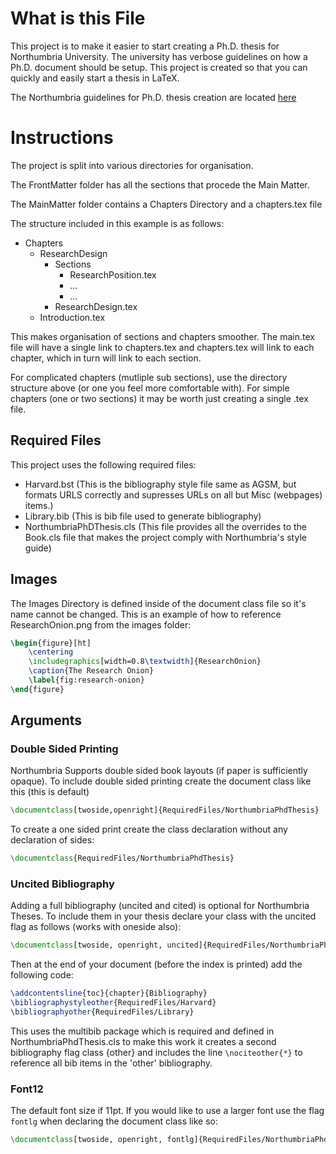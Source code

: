 # What is this File

This project is to make it easier to start creating a Ph.D. thesis for Northumbria University. The university has verbose guidelines on how a Ph.D. document should be setup. This project is created so that you can quickly and easily start a thesis in LaTeX.

The Northumbria guidelines for Ph.D. thesis creation are located [here](https://northumbria-cdn.azureedge.net/-/media/corporate-website/new-sitecore-gallery/services/academic-registry/documents/academic-support/submission-guidance-for-students-and-supervisors.pdf?modified=20181220112907&la=en&hash=8AB2B5471E72E1D719AF0933F0B8C4BCAD552FA9)

# Instructions

The project is split into various directories for organisation.

The FrontMatter folder has all the sections that procede the Main
Matter. 

The MainMatter folder contains a Chapters Directory and a chapters.tex file

The structure included in this example is as follows:

- Chapters
  - ResearchDesign
    - Sections
      - ResearchPosition.tex
      - ...
      - ...
    - ResearchDesign.tex
  - Introduction.tex

This makes organisation of sections and chapters smoother. The main.tex file will have a single link to chapters.tex and chapters.tex will link to each chapter, which in turn will link to each section. 

For complicated chapters (mutliple sub sections), use the directory structure above (or one you feel more comfortable with). For simple chapters (one or two sections) it may be worth just creating a single .tex file.


## Required Files

This project uses the following required files:

- Harvard.bst (This is the bibliography style file same as AGSM, but formats URLS correctly and supresses URLs on all but Misc (webpages) items.)
- Library.bib (This is bib file used to generate bibliography)
- NorthumbriaPhDThesis.cls (This file provides all the overrides to the Book.cls file that makes the project comply with Northumbria's style guide)

## Images

The Images Directory is defined inside of the document class file so it's name cannot be changed. This is an example of how to reference ResearchOnion.png from the images folder:

```latex
\begin{figure}[ht]
    \centering
    \includegraphics[width=0.8\textwidth]{ResearchOnion}
    \caption{The Research Onion}
    \label{fig:research-onion}
\end{figure}
```


## Arguments

### Double Sided Printing

Northumbria Supports double sided book layouts (if paper is sufficiently opaque). To include double sided printing create the document class like this (this is default)

```latex
\documentclass[twoside,openright]{RequiredFiles/NorthumbriaPhdThesis}
```

To create a one sided print create the class declaration without any declaration of sides:

```latex
\documentclass{RequiredFiles/NorthumbriaPhdThesis}
```

### Uncited Bibliography

Adding a full bibliography (uncited and cited) is optional for Northumbria Theses. To include them in your thesis  declare your class with the uncited flag as follows (works with oneside also):

```latex
\documentclass[twoside, openright, uncited]{RequiredFiles/NorthumbriaPhdThesis}
```

Then at the end of your document (before the index is printed) add the following code:

```latex
\addcontentsline{toc}{chapter}{Bibliography}
\bibliographystyleother{RequiredFiles/Harvard} 
\bibliographyother{RequiredFiles/Library}
```

This uses the multibib package which is required and defined in NorthumbriaPhdThesis.cls to make this work it creates a second bibliography flag class {other} and includes the line `\nociteother{*}` to reference all bib items in the 'other' bibliography.


### Font12

The default font size if 11pt. If you would like to use a larger font use the flag `fontlg` when declaring the document class like so:

```latex
\documentclass[twoside, openright, fontlg]{RequiredFiles/NorthumbriaPhdThesis}
```


